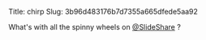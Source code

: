 Title: chirp
Slug: 3b96d483176b7d7355a665dfede5aa92

What's with all the spinny wheels on <a href="http://twitter.com/SlideShare">@SlideShare</a> ?
